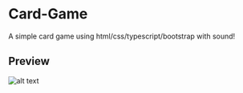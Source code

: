 # Card-Game
A simple card game using html/css/typescript/bootstrap with sound!

## Preview

![alt text](https://i.imgur.com/zN4g8pW.png)
